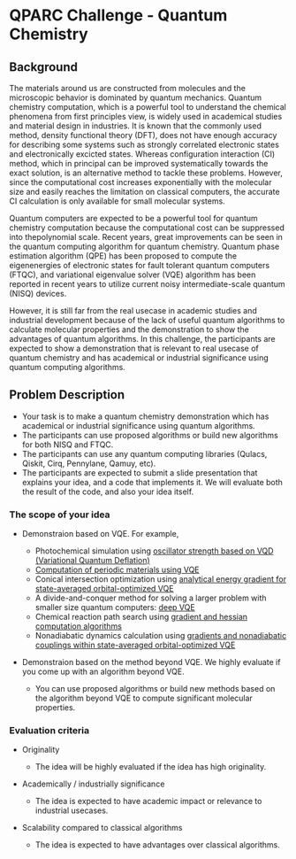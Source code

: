 # QPARC Challenge - Quantum Chemistry

## Background
The materials around us are constructed from molecules and the microscopic behavior is dominated by quantum mechanics.
Quantum chemistry computation, which is a powerful tool to understand the chemical phenomena from first principles view, is widely used in academical studies and material design in industries.
It is known that the commonly used method, density functional theory (DFT), does not have enough accuracy for describing some systems such as strongly correlated electronic states and electronically excicted states. 
Whereas configuration interaction (CI) method, which in principal can be improved systematically towards the exact solution, is an alternative method to tackle these problems. 
However, since the computational cost increases exponentially with the molecular size and easily reaches the limitation on classical computers, the accurate CI calculation is only available for small molecular systems.

Quantum computers are expected to be a powerful tool for quantum chemistry computation because the computational cost can be suppressed into thepolynomial scale.
Recent years, great improvements can be seen in the quantum computing algorithm for quantum chemistry. 
Quantum phase estimation algorithm (QPE) has been proposed to compute the eigenenergies of electronic states for fault tolerant quantum computers (FTQC), and variational eigenvalue solver (VQE) algorithm has been reported in recent years to utilize current noisy intermediate-scale quantum (NISQ) devices.

However, it is still far from the real usecase in academic studies and industrial development because of the lack of useful quantum algorithms to calculate molecular properties and the demonstration to show the advantages of quantum algorithms. 
In this challenge, the participants are expected to show a demonstration that is relevant to real usecase of quantum chemistry and has academical or industrial significance using quantum computing algorithms.

## Problem Description
- Your task is to make a quantum chemistry demonstration which has academical or industrial significance using quantum algorithms. 
- The participants can use proposed algorithms or build new algorithms for both NISQ and FTQC.
- The participants can use any quantum computing libraries (Qulacs, Qiskit, Cirq, Pennylane, Qamuy, etc).
- The participants are expected to submit a slide presentation that explains your idea, and a code that implements it. We will evaluate both the result of the code, and also your idea itself.

### The scope of your idea
- Demonstraion based on VQE. For example,
    - Photochemical simulation using [oscillator strength based on VQD (Variational Quantum Deflation)](https://arxiv.org/abs/2002.11724)
    - [Computation of periodic materials using VQE](https://arxiv.org/abs/2008.09492) 
    - Conical intersection optimization using [analytical energy gradient for state-averaged orbital-optimized VQE](https://arxiv.org/abs/2107.12705)
    - A divide-and-conquer method for solving a larger problem with smaller size quantum computers: [deep VQE](https://arxiv.org/abs/2007.10917)
    - Chemical reaction path search using [gradient and hessian computation algorithms](https://arxiv.org/abs/1905.04054)
    - Nonadiabatic dynamics calculation using [gradients and nonadiabatic couplings within state-averaged orbital-optimized VQE](https://arxiv.org/abs/2009.11417)
    
- Demonstraion based on the method beyond VQE. We highly evaluate if you come up with an algorithm beyond VQE.
    - You can use proposed algorithms or build new methods based on the algorithm beyond VQE to compute significant molecular properties.

### Evaluation criteria
- Originality
    - The idea will be highly evaluated if the idea has high originality.

- Academically / industrially significance
    - The idea is expected to have academic impact or relevance to industrial usecases.

- Scalability compared to classical algorithms
    - The idea is expected to have advantages over classical algorithms.
